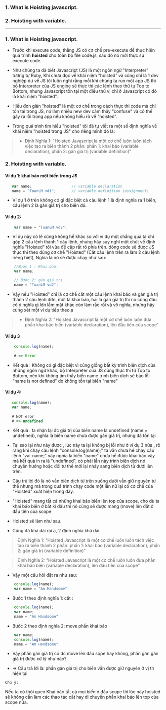 ### 1. What is Hoisting javascript.
### 2. Hoisting with variable.  

--------------------------------------------------------------------------------------------

 ### 1. What is Hoisting javascript. 
 
 * Trước khi execute code, thằng JS có cơ chế pre-execute để thực hiện quá trình **hoisted** cho toàn bộ file code.js, sau đó nó mới thực sự execute code.
 
 - Như chúng ta đã biết Javascript (JS) là một ngôn ngữ "Interpreter" tương tự Ruby, Khi chưa đọc về khái niệm "hoisted" và cũng chỉ là 1 dev nghiệp dư về JS tôi luôn nghĩ rằng mỗi khi chúng ta run một app JS thì bộ Interpreter của JS engine sẽ thực thi các lệnh theo thứ tự Top to Bottom, nhưng Javascript tồn tại một điều thú vị chỉ ở Javascript có đó là khái niệm "hoisted".
 
 - Hiểu đơn giản "hoisted" là một cơ chế trong cách thực thi code mà chỉ tồn tại trong JS, nó làm nhiều new dev cảm thấy "confuse" và có thể gây ra lỗi trong app nếu không hiểu rõ về "hoisted".
 
 - Trong quá trình tìm hiểu "hoisted" tôi đã tự viết ra một số định nghĩa về khái niệm "hoisted trong JS" cho riêng mình đó là:

>  - Định Nghĩa 1: "Hoisted Javascript là một cơ chế luôn luôn tách việc tạo ra biến thành 2 phần: phần 1: khai báo (variable declaration), phần 2: gán giá trị (variable definition)" 
 
 
 ### 2. Hoisting with variable.  
 
 ####  Ví dụ 1: khai báo một biến trong JS 
 
 ```js
    var name;                  // variable declaration
    name = "TuanLM vd1";       // variable definition (assignment)
```

- Ví dụ 1 ở  trên không có gì đặc biệt cả câu lệnh 1 là định nghĩa ra 1 biến, câu lệnh 2 là gán giá trị cho biến đó.


 ####  Ví dụ 2: 
 
```js
    var name = "TuanLM vd2";
```
- Ví dụ này có lẽ cũng không hề khác so với ví dụ một chẳng qua ta chỉ gộp 2 câu lệnh thành 1 câu lệnh, nhưng hãy suy nghĩ một chút về định nghĩa "Hoisted" tôi vừa đề cập rất rõ phía trên. dòng code sẽ được JS thực thi theo đúng cơ chế "Hoisted" (Cắt câu lệnh trên ra làm 2 câu lệnh riêng biệt), Nghĩa là nó sẽ được chạy như sau:

```js
    //Bước 1 : Khai báo:
    var name;

    // Bước 2: gán giá trị
    name = "TuanLM vd2";
```
  
  - Vậy nếu "Hoisted" chỉ là cơ chế cắt một câu lệnh khai báo và gán giá trị thành 2 câu lệnh đơn, một là khai báo, hai là gán giá trị thì nó cũng đâu có ý nghĩa gì lớn lắm mặt khác còn làm rắc rối và vô nghĩa, nhưng hãy cùng xét một ví dụ tiếp theo ạ

>  - Định Nghĩa 2: "Hoisted Javascript là một cơ chế luôn luôn đưa phần khai báo biến (variable declaration), lên đầu tiên của scope"


 #### Ví dụ 3 
 
```js
    console.log(name);
    
    # => Error
```

- Kết quả : Không có gì đặc biệt vì cũng giống bất kỳ trình biên dịch của những ngôn ngữ khác, bộ Interpreter của JS cũng thực thi từ Top to Bottom, nên khi không tìm thấy biến name trình biên dịch sẽ báo lỗi "name is not defined" do không tồn tại biến "name"


 #### Ví dụ 4: 
 
 
 ```js
    console.log(name);
    var name;
    
    # NOT eror
    # => undefined
```

- Kết quả : ta nhận lại đc giá trị của biến name là undefined (name = undefined), nghĩa là biến name chưa được gán giá trị, nhưng đã tồn tại

- Tại sao lại như này được , lúc này ta lại không bị lỗi như ở ví dụ 3 nữa , rõ ràng  khi chạy câu lệnh "console.log(name);" ta vẫn chưa hề chạy câu lệnh "var name;" vậy nghĩa là biến "name" chưa hề được khai báo vậy mà kết quả in ra là "undefined", có phải lần này trình biên dịch nó chuyển hướng hoặc đổi tư thế mới lại nhảy sang biên dịch từ dưới lên trên.

- Câu trả lời đó là nó vẫn biên dịch từ trên xuống dưới vẫn giữ nguyên tư thế nhưng mà trong quá trình chạy code một lần nữ lại có cơ chế của "Hoisted" xuất hiện trong đây.

- "Hoisted" mang tất cả những khai báo biến lên top của scope, cho dù ta khai báo biến ở bất kì đâu thì nó cũng sẽ được mang (move) lên đặt ở đầu tiên của scope

- Hoisted sẽ làm như sau.

- Cũng đã khá dài rùi ạ, 2 định nghĩa khá dài 

> Định Nghĩa 1: "Hoisted Javascript là một cơ chế luôn luôn tách việc tạo ra biến thành 2 phần: phần 1: khai báo (variable declaration), phần 2: gán giá trị (variable definition)"

> Định Nghĩa 2: "Hoisted Javascript là một cơ chế luôn luôn đưa phần khai báo biến (variable declaration), lên đầu tiên của scope"

- Vậy một câu hỏi đặt ra như sau:

```js 
    console.log(name);
    var name = "Am Handsome"
```

- Bước 1 theo định nghĩa 1: cắt : 

```js
    console.log(name);
    var name;
    name = "Am Handsome"
```

- Bước 2 theo định nghĩa 2: move phần khai báo

```js
    var name;
    console.log(name);
    name = "Am Handsome"
```

- Vậy phần gán giá trị có đc move lên đầu sope hay không, phần gán gán giá trị được xử lý như nào?

- => Câu trả lời là:  phần gán giá trị cho biến vẫn được giữ nguyên ở vị trí hiện tại

`Chú ý:`

Nếu ta có thói quen Khai báo tất cả mọi biến ở đầu scope thì lúc này hoisted sẽ không cần làm các thao tác cắt hay di chuyển phần khai báo lên top của scope nữa.







